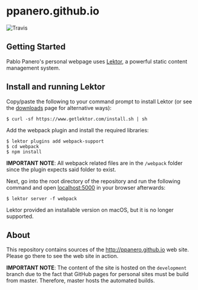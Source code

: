 # ppanero.github.io

![Travis](https://img.shields.io/travis/ppanero/ppanero.github.io.svg)

## Getting Started

Pablo Panero's personal webpage uses [Lektor](https://www.getlektor.com>), a
powerful static content management system.

Install and running Lektor
--------------------------

Copy/paste the following to your command prompt to install Lektor (or see
the [downloads](https://www.getlektor.com/downloads/) page for alternative
ways):

```console
$ curl -sf https://www.getlektor.com/install.sh | sh
```

Add the webpack plugin and install the required libraries:

```console
$ lektor plugins add webpack-support
$ cd webpack
$ npm install
```

**IMPORTANT NOTE**: All webpack related files are in the `/webpack` folder
since the plugin expects said folder to exist.

Next, go into the root directory of the repository and run
the following command and open
[localhost:5000](http://localhost:5000/) in your browser afterwards:

```console
$ lektor server -f webpack
```

Lektor provided an installable version on macOS, but it is no longer supported.

## About

This repository contains sources of the http://ppanero.github.io
web site.  Please go there to see the web site in action.

**IMPORTANT NOTE**: The content of the site is hosted on the `development` branch due to the fact
that GitHub pages for personal sites must be build from master. Therefore,
master hosts the automated builds.